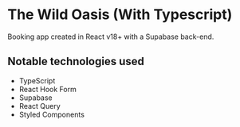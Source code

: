 # The Wild Oasis (With Typescript)

Booking app created in React v18+ with a Supabase back-end.

## Notable technologies used
- TypeScript
- React Hook Form
- Supabase
- React Query
- Styled Components
